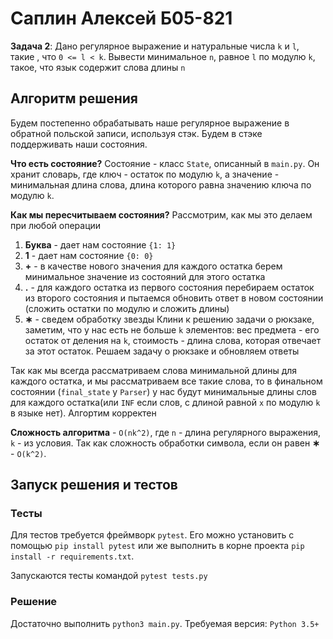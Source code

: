 # Саплин Алексей Б05-821
**Задача 2**: Дано регулярное выражение и натуральные числа
`k` и `l`, такие , что `0 <= l < k`. Вывести минимальное `n`, равное `l` по модулю `k`, такое, что язык содержит слова длины `n`

## Алгоритм решения
Будем постепенно обрабатывать наше регулярное выражение в обратной
польской записи, используя стэк. Будем в стэке поддерживать наши состояния.

**Что есть состояние?** Состояние - класс `State`, описанный в `main.py`.
Он хранит словарь, где ключ - остаток по модулю `k`, а значение - минимальная длина слова, длина которого равна значению
ключа по модулю `k`.

**Как мы пересчитываем состояния?** Рассмотрим, как мы это делаем при любой операции
1. **Буква** - дает нам состояние `{1: 1}`
2. **1** - дает нам состояние `{0: 0}`
3. **+** - в качестве нового значения для каждого остатка берем минимальное значение из состояний для этого остатка
4. **.** - для каждого остатка из первого состояния перебираем остаток из второго состояния и пытаемся обновить ответ в
новом состоянии
(сложить остатки по модулю и сложить длины)
5. **∗** - сведем обработку звезды Клини к решению задачи о рюкзаке, заметим, что у нас есть не больше `k` элементов: 
вес предмета - его остаток от деления на `k`, стоимость - длина слова, которая отвечает за этот остаток.
Решаем задачу о рюкзаке и обновляем ответы

Так как мы всегда рассматриваем слова минимальной длины для каждого остатка, и мы рассматриваем все такие слова, то в
финальном состоянии (`final_state` у `Parser`) у нас будут минимальные длины слов для каждого остатка(или `INF` если
слов, с длиной равной `x` по модулю `k` в языке нет). Алгортим корректен

**Сложность алгоритма** - `O(nk^2)`, где `n` - длина регулярного выражения, `k` - из условия. Так как сложность обработки
символа, если он равен **∗** - `O(k^2)`.

## Запуск решения и тестов
### Тесты
Для тестов требуется фреймворк `pytest`. Его можно установить с помощью `pip install pytest` или же выполнить в корне
проекта `pip install -r requirements.txt`.

Запускаются тесты командой `pytest tests.py`

### Решение
Достаточно выполнить `python3 main.py`. Требуемая версия: `Python 3.5+`

